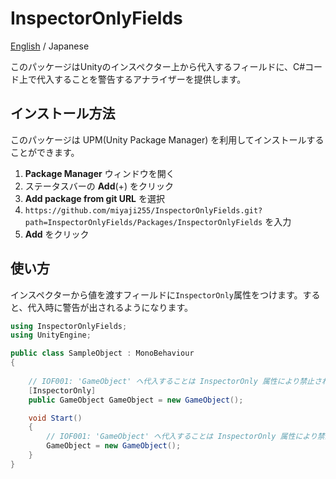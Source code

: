 # InspectorOnlyFields

[English](README.md) / Japanese

このパッケージはUnityのインスペクター上から代入するフィールドに、C#コード上で代入することを警告するアナライザーを提供します。

## インストール方法

このパッケージは UPM(Unity Package Manager) を利用してインストールすることができます。

1. **Package Manager** ウィンドウを開く
2. ステータスバーの **Add**(+) をクリック
3. **Add package from git URL** を選択
4. `https://github.com/miyaji255/InspectorOnlyFields.git?path=InspectorOnlyFields/Packages/InspectorOnlyFields` を入力
5. **Add** をクリック

## 使い方

インスペクターから値を渡すフィールドに`InspectorOnly`属性をつけます。すると、代入時に警告が出されるようになります。
```csharp
using InspectorOnlyFields;
using UnityEngine;

public class SampleObject : MonoBehaviour
{
    
    // IOF001: 'GameObject' へ代入することは InspectorOnly 属性により禁止されています
    [InspectorOnly]
    public GameObject GameObject = new GameObject();

    void Start()
    {
        // IOF001: 'GameObject' へ代入することは InspectorOnly 属性により禁止されています
        GameObject = new GameObject();
    }
}
```
